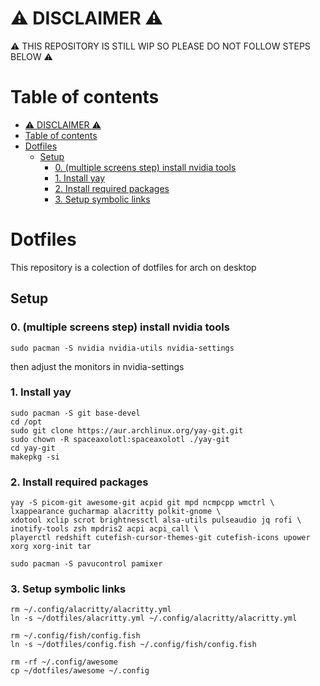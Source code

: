 # ⚠ DISCLAIMER ⚠
⚠ THIS REPOSITORY IS STILL WIP SO PLEASE DO NOT FOLLOW STEPS BELOW ⚠

# Table of contents
- [⚠ DISCLAIMER ⚠](#-disclaimer-)
- [Table of contents](#table-of-contents)
- [Dotfiles](#dotfiles)
  - [Setup](#setup)
    - [0. (multiple screens step) install nvidia tools](#0-multiple-screens-step-install-nvidia-tools)
    - [1. Install yay](#1-install-yay)
    - [2. Install required packages](#2-install-required-packages)
    - [3. Setup symbolic links](#3-setup-symbolic-links)


# Dotfiles
This repository is a colection of dotfiles for arch on desktop 
## Setup
### 0. (multiple screens step) install nvidia tools
```
sudo pacman -S nvidia nvidia-utils nvidia-settings
```
then adjust the monitors in nvidia-settings

### 1. Install yay
```
sudo pacman -S git base-devel
cd /opt
sudo git clone https://aur.archlinux.org/yay-git.git
sudo chown -R spaceaxolotl:spaceaxolotl ./yay-git
cd yay-git
makepkg -si
```
### 2. Install required packages
```
yay -S picom-git awesome-git acpid git mpd ncmpcpp wmctrl \
lxappearance gucharmap alacritty polkit-gnome \
xdotool xclip scrot brightnessctl alsa-utils pulseaudio jq rofi \
inotify-tools zsh mpdris2 acpi acpi_call \
playerctl redshift cutefish-cursor-themes-git cutefish-icons upower xorg xorg-init tar
```
```
sudo pacman -S pavucontrol pamixer
```


### 3. Setup symbolic links
```
rm ~/.config/alacritty/alacritty.yml
ln -s ~/dotfiles/alacritty.yml ~/.config/alacritty/alacritty.yml

rm ~/.config/fish/config.fish
ln -s ~/dotfiles/config.fish ~/.config/fish/config.fish

rm -rf ~/.config/awesome
cp ~/dotfiles/awesome ~/.config
```